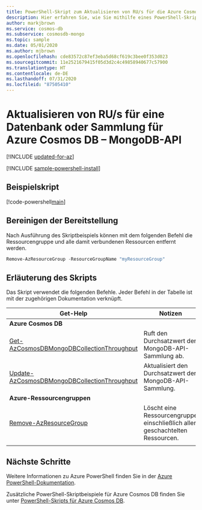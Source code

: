 ```yaml
---
title: PowerShell-Skript zum Aktualisieren von RU/s für die Azure Cosmos DB-API für MongoDB
description: Hier erfahren Sie, wie Sie mithilfe eines PowerShell-Skripts den Durchsatz für eine Datenbank oder einen Container in der MongoDB-API von Azure Cosmos DB aktualisieren.
author: markjbrown
ms.service: cosmos-db
ms.subservice: cosmosdb-mongo
ms.topic: sample
ms.date: 05/01/2020
ms.author: mjbrown
ms.openlocfilehash: cde83572c87ef3eba5d68cf619c3bee0f353d023
ms.sourcegitcommit: 11e2521679415f05d3d2c4c49858940677c57900
ms.translationtype: HT
ms.contentlocale: de-DE
ms.lasthandoff: 07/31/2020
ms.locfileid: "87505410"
---
```

# <a name="update-rus-for-a-database-or-collection-for-azure-cosmos-db---mongodb-api"></a>Aktualisieren von RU/s für eine Datenbank oder Sammlung für Azure Cosmos DB – MongoDB-API

[!INCLUDE [updated-for-az](../../../../../includes/updated-for-az.md)]

[!INCLUDE [sample-powershell-install](../../../../../includes/sample-powershell-install-no-ssh.md)]

## <a name="sample-script"></a>Beispielskript

[!code-powershell[main](../../../../../powershell_scripts/cosmosdb/mongodb/ps-mongodb-ru-update.ps1 "Update throughput on a database or collection for MongoDB API")]

## <a name="clean-up-deployment"></a>Bereinigen der Bereitstellung

Nach Ausführung des Skriptbeispiels können mit dem folgenden Befehl die Ressourcengruppe und alle damit verbundenen Ressourcen entfernt werden.

```powershell
Remove-AzResourceGroup -ResourceGroupName "myResourceGroup"
```

## <a name="script-explanation"></a>Erläuterung des Skripts

Das Skript verwendet die folgenden Befehle. Jeder Befehl in der Tabelle ist mit der zugehörigen Dokumentation verknüpft.

| Get-Help | Notizen |
|---|---|
|**Azure Cosmos DB**| |
| [Get-AzCosmosDBMongoDBCollectionThroughput](https://docs.microsoft.com/powershell/module/az.cosmosdb/get-azcosmosdbmongodbcollectionthroughput) | Ruft den Durchsatzwert der MongoDB-API-Sammlung ab. |
| [Update-AzCosmosDBMongoDBCollectionThroughput](https://docs.microsoft.com/powershell/module/az.cosmosdb/update-azcosmosdbmongodbcollectionthroughput) | Aktualisiert den Durchsatzwert der MongoDB-API-Sammlung. |
|**Azure-Ressourcengruppen**| |
| [Remove-AzResourceGroup](https://docs.microsoft.com/powershell/module/az.resources/remove-azresourcegroup) | Löscht eine Ressourcengruppe einschließlich aller geschachtelten Ressourcen. |
|||

## <a name="next-steps"></a>Nächste Schritte

Weitere Informationen zu Azure PowerShell finden Sie in der [Azure PowerShell-Dokumentation](https://docs.microsoft.com/powershell/).

Zusätzliche PowerShell-Skriptbeispiele für Azure Cosmos DB finden Sie unter [PowerShell-Skripts für Azure Cosmos DB](../../../powershell-samples.md).